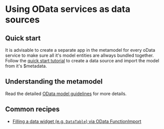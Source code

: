 # Using OData services as data sources

## Quick start

It is advisable to create a separate app in the metamodel for every oData service to make sure all it's model entities are allways bundled together. Follow the [quick start tutorial](quick_start.md) to create a data source and import the model from it's $metadata.

## Understanding the metamodel

Read the detailed [OData model guidelines](the_metamodel_for_odata.md) for more details.

## Common recipes

- [Filling a data widget (e.g. `DataTable`) via OData FunctionImport](OData2_FunctionImport_as_data_source_for_a_table.md)